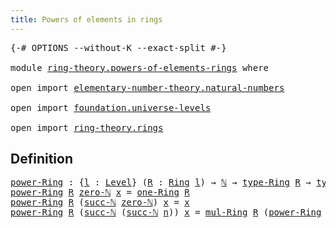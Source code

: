 ```yaml
---
title: Powers of elements in rings
---
```


<pre class="Agda"><a id="53" class="Symbol">{-#</a> <a id="57" class="Keyword">OPTIONS</a> <a id="65" class="Pragma">--without-K</a> <a id="77" class="Pragma">--exact-split</a> <a id="91" class="Symbol">#-}</a>

<a id="96" class="Keyword">module</a> <a id="103" href="ring-theory.powers-of-elements-rings.html" class="Module">ring-theory.powers-of-elements-rings</a> <a id="140" class="Keyword">where</a>

<a id="147" class="Keyword">open</a> <a id="152" class="Keyword">import</a> <a id="159" href="elementary-number-theory.natural-numbers.html" class="Module">elementary-number-theory.natural-numbers</a>

<a id="201" class="Keyword">open</a> <a id="206" class="Keyword">import</a> <a id="213" href="foundation.universe-levels.html" class="Module">foundation.universe-levels</a>

<a id="241" class="Keyword">open</a> <a id="246" class="Keyword">import</a> <a id="253" href="ring-theory.rings.html" class="Module">ring-theory.rings</a>
</pre>
## Definition

<pre class="Agda"><a id="power-Ring"></a><a id="299" href="ring-theory.powers-of-elements-rings.html#299" class="Function">power-Ring</a> <a id="310" class="Symbol">:</a> <a id="312" class="Symbol">{</a><a id="313" href="ring-theory.powers-of-elements-rings.html#313" class="Bound">l</a> <a id="315" class="Symbol">:</a> <a id="317" href="Agda.Primitive.html#597" class="Postulate">Level</a><a id="322" class="Symbol">}</a> <a id="324" class="Symbol">(</a><a id="325" href="ring-theory.powers-of-elements-rings.html#325" class="Bound">R</a> <a id="327" class="Symbol">:</a> <a id="329" href="ring-theory.rings.html#2508" class="Function">Ring</a> <a id="334" href="ring-theory.powers-of-elements-rings.html#313" class="Bound">l</a><a id="335" class="Symbol">)</a> <a id="337" class="Symbol">→</a> <a id="339" href="elementary-number-theory.natural-numbers.html#1444" class="Datatype">ℕ</a> <a id="341" class="Symbol">→</a> <a id="343" href="ring-theory.rings.html#2765" class="Function">type-Ring</a> <a id="353" href="ring-theory.powers-of-elements-rings.html#325" class="Bound">R</a> <a id="355" class="Symbol">→</a> <a id="357" href="ring-theory.rings.html#2765" class="Function">type-Ring</a> <a id="367" href="ring-theory.powers-of-elements-rings.html#325" class="Bound">R</a>
<a id="369" href="ring-theory.powers-of-elements-rings.html#299" class="Function">power-Ring</a> <a id="380" href="ring-theory.powers-of-elements-rings.html#380" class="Bound">R</a> <a id="382" href="elementary-number-theory.natural-numbers.html#1465" class="InductiveConstructor">zero-ℕ</a> <a id="389" href="ring-theory.powers-of-elements-rings.html#389" class="Bound">x</a> <a id="391" class="Symbol">=</a> <a id="393" href="ring-theory.rings.html#8015" class="Function">one-Ring</a> <a id="402" href="ring-theory.powers-of-elements-rings.html#380" class="Bound">R</a>
<a id="404" href="ring-theory.powers-of-elements-rings.html#299" class="Function">power-Ring</a> <a id="415" href="ring-theory.powers-of-elements-rings.html#415" class="Bound">R</a> <a id="417" class="Symbol">(</a><a id="418" href="elementary-number-theory.natural-numbers.html#1478" class="InductiveConstructor">succ-ℕ</a> <a id="425" href="elementary-number-theory.natural-numbers.html#1465" class="InductiveConstructor">zero-ℕ</a><a id="431" class="Symbol">)</a> <a id="433" href="ring-theory.powers-of-elements-rings.html#433" class="Bound">x</a> <a id="435" class="Symbol">=</a> <a id="437" href="ring-theory.powers-of-elements-rings.html#433" class="Bound">x</a>
<a id="439" href="ring-theory.powers-of-elements-rings.html#299" class="Function">power-Ring</a> <a id="450" href="ring-theory.powers-of-elements-rings.html#450" class="Bound">R</a> <a id="452" class="Symbol">(</a><a id="453" href="elementary-number-theory.natural-numbers.html#1478" class="InductiveConstructor">succ-ℕ</a> <a id="460" class="Symbol">(</a><a id="461" href="elementary-number-theory.natural-numbers.html#1478" class="InductiveConstructor">succ-ℕ</a> <a id="468" href="ring-theory.powers-of-elements-rings.html#468" class="Bound">n</a><a id="469" class="Symbol">))</a> <a id="472" href="ring-theory.powers-of-elements-rings.html#472" class="Bound">x</a> <a id="474" class="Symbol">=</a> <a id="476" href="ring-theory.rings.html#6564" class="Function">mul-Ring</a> <a id="485" href="ring-theory.powers-of-elements-rings.html#450" class="Bound">R</a> <a id="487" class="Symbol">(</a><a id="488" href="ring-theory.powers-of-elements-rings.html#299" class="Function">power-Ring</a> <a id="499" href="ring-theory.powers-of-elements-rings.html#450" class="Bound">R</a> <a id="501" class="Symbol">(</a><a id="502" href="elementary-number-theory.natural-numbers.html#1478" class="InductiveConstructor">succ-ℕ</a> <a id="509" href="ring-theory.powers-of-elements-rings.html#468" class="Bound">n</a><a id="510" class="Symbol">)</a> <a id="512" href="ring-theory.powers-of-elements-rings.html#472" class="Bound">x</a><a id="513" class="Symbol">)</a> <a id="515" href="ring-theory.powers-of-elements-rings.html#472" class="Bound">x</a>
</pre>